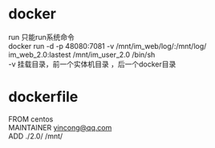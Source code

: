 # docker   
run 只能run系统命令   
docker run -d -p 48080:7081 -v /mnt/im_web/log/:/mnt/log/ im_web_2.0:lastest /mnt/im_user_2.0 /bin/sh   
-v 挂载目录，前一个实体机目录 ，后一个docker目录

# dockerfile   
FROM centos   
MAINTAINER yincong@qq.com   
ADD ./2.0/ /mnt/    
